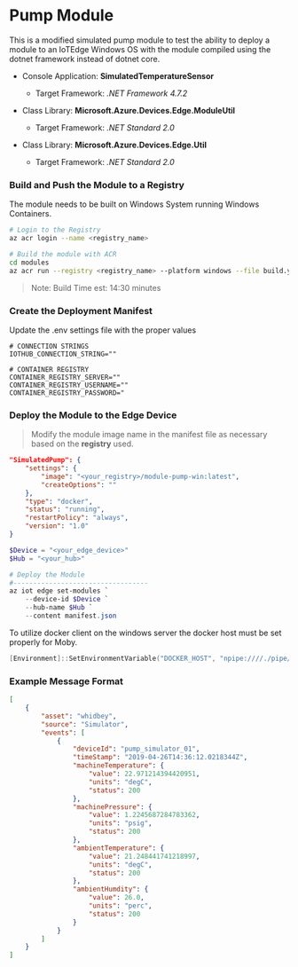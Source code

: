 # Pump Module

This is a modified simulated pump module to test the ability to deploy a module to an IoTEdge Windows OS with the module compiled using the dotnet framework instead of dotnet core.

- Console Application:  __SimulatedTemperatureSensor__
    - Target Framework: _.NET Framework 4.7.2_

- Class Library: __Microsoft.Azure.Devices.Edge.ModuleUtil__
    - Target Framework: _.NET Standard 2.0_

- Class Library: __Microsoft.Azure.Devices.Edge.Util__
    - Target Framework: _.NET Standard 2.0_


### Build and Push the Module to a Registry

The module needs to be built on Windows System running Windows Containers.

```bash
# Login to the Registry
az acr login --name <registry_name>

# Build the module with ACR
cd modules
az acr run --registry <registry_name> --platform windows --file build.yaml .
```

>Note:  Build Time est:  14:30 minutes

### Create the Deployment Manifest

Update the .env settings file with the proper values

```
# CONNECTION STRINGS
IOTHUB_CONNECTION_STRING=""

# CONTAINER REGISTRY
CONTAINER_REGISTRY_SERVER=""
CONTAINER_REGISTRY_USERNAME=""
CONTAINER_REGISTRY_PASSWORD="
```


### Deploy the Module to the Edge Device

> Modify the module image name in the manifest file as necessary based on the __registry__ used.

```json
"SimulatedPump": {
    "settings": {
        "image": "<your_registry>/module-pump-win:latest",
        "createOptions": ""
    },
    "type": "docker",
    "status": "running",
    "restartPolicy": "always",
    "version": "1.0"
}
```

```powershell
$Device = "<your_edge_device>"
$Hub = "<your_hub>"

# Deploy the Module
#----------------------------------
az iot edge set-modules `
    --device-id $Device `
    --hub-name $Hub `
    --content manifest.json
```

To utilize docker client on the windows server the docker host must be set properly for Moby.

```powershell
[Environment]::SetEnvironmentVariable("DOCKER_HOST", "npipe:////./pipe/iotedge_moby_engine")
```


### Example Message Format

```json
[
    {
        "asset": "whidbey",
        "source": "Simulator",
        "events": [
            {
                "deviceId": "pump_simulator_01",
                "timeStamp": "2019-04-26T14:36:12.0218344Z",
                "machineTemperature": {
                    "value": 22.971214394420951,
                    "units": "degC",
                    "status": 200
                },
                "machinePressure": {
                    "value": 1.2245687284783362,
                    "units": "psig",
                    "status": 200
                },
                "ambientTemperature": {
                    "value": 21.248441741218997,
                    "units": "degC",
                    "status": 200
                },
                "ambientHumdity": {
                    "value": 26.0,
                    "units": "perc",
                    "status": 200
                }
            }
        ]
    }
]
```
